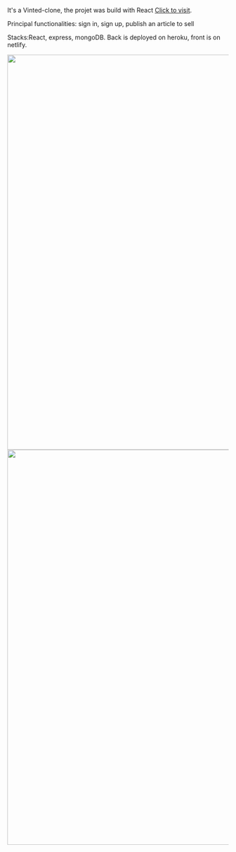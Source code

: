 It's a Vinted-clone, the projet was build with React [Click to visit](https://my-vinted-frontend-project.netlify.app).

Principal functionalities: sign in, sign up, publish an article to sell

Stacks:React, express, mongoDB. Back is deployed on heroku, front is on netlify.

<p align="center" >
<img align="center" width="900" src="https://res.cloudinary.com/dps4zteie/image/upload/v1691592655/Capture_d_e%CC%81cran_2023-08-09_a%CC%80_16.48.33_jjxwta.png"/>


<img align="center" width="900" src="https://res.cloudinary.com/dps4zteie/image/upload/v1691592655/Capture_d_e%CC%81cran_2023-08-09_a%CC%80_16.48.49_ncx3wp.png"/>
</p>     
   
